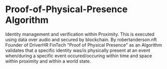# Proof-of-Physical-Presence Algorithm
Identity management and verification within Proximity. This is executed using data over audio and secured by blockchain.
By robertanderson.nft Founder of DriverHR FinTech "Proof of Physical Presence" as an Algorithm validates that a specific identity was/is physically present at an event when/during a specific event occured/occuring within time and space within proximity and within a world state. 

